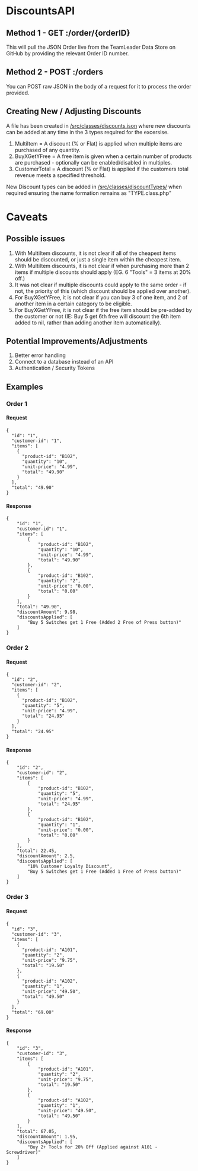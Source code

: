 # DiscountsAPI

## Method 1 - GET :/order/{orderID}

This will pull the JSON Order live from the TeamLeader Data Store on GitHub by providing the relevant Order ID number. 

## Method 2 - POST :/orders

You can POST raw JSON in the body of a request for it to process the order provided.

## Creating New / Adjusting Discounts

A file has been created in [/src/classes/discounts.json](/src/classes/discounts.json) where new discounts can be added at any time in the 3 types required for the excersise. 

1. MultiItem = A discount (% or Flat) is applied when multiple items are purchased of any quantity.
2. BuyXGetYFree = A free item is given when a certain number of products are purchased - optionally can be enabled/disabled in multiples.
3. CustomerTotal = A discount (% or Flat) is applied if the customers total revenue meets a specified threshold. 

New Discount types can be added in [/src/classes/discountTypes/](/src/classes/discountTypes/) when required ensuring the name formation remains as "TYPE.class.php"

# Caveats

## Possible issues

1. With MultiItem discounts, it is not clear if all of the cheapest items should be discounted, or just a single item within the cheapest item.
2. With MultiItem discounts, it is not clear if when purchasing more than 2 items if multiple discounts should apply (EG. 6 "Tools" = 3 items at 20% off.)
3. It was not clear if multiple discounts could apply to the same order - if not, the priority of this (which discount should be applied over another).
4. For BuyXGetYFree, it is not clear if you can buy 3 of one item, and 2 of another item in a certain category to be eligible.
5. For BuyXGetYFree, it is not clear if the free item should be pre-added by the customer or not (IE: Buy 5 get 6th free will discount the 6th item added to nil, rather than adding another item automatically).

## Potential Improvements/Adjustments

1. Better error handling
2. Connect to a database instead of an API
3. Authentication / Security Tokens

## Examples
### Order 1
#### Request 
```
{
  "id": "1",
  "customer-id": "1",
  "items": [
    {
      "product-id": "B102",
      "quantity": "10",
      "unit-price": "4.99",
      "total": "49.90"
    }
  ],
  "total": "49.90"
}
```
#### Response
```
{
    "id": "1",
    "customer-id": "1",
    "items": [
        {
            "product-id": "B102",
            "quantity": "10",
            "unit-price": "4.99",
            "total": "49.90"
        },
        {
            "product-id": "B102",
            "quantity": "2",
            "unit-price": "0.00",
            "total": "0.00"
        }
    ],
    "total": "49.90",
    "discountAmount": 9.98,
    "discountsApplied": [
        "Buy 5 Switches get 1 Free (Added 2 Free of Press button)"
    ]
}
```

### Order 2
#### Request
```
{
  "id": "2",
  "customer-id": "2",
  "items": [
    {
      "product-id": "B102",
      "quantity": "5",
      "unit-price": "4.99",
      "total": "24.95"
    }
  ],
  "total": "24.95"
}
```
#### Response
```
{
    "id": "2",
    "customer-id": "2",
    "items": [
        {
            "product-id": "B102",
            "quantity": "5",
            "unit-price": "4.99",
            "total": "24.95"
        },
        {
            "product-id": "B102",
            "quantity": "1",
            "unit-price": "0.00",
            "total": "0.00"
        }
    ],
    "total": 22.45,
    "discountAmount": 2.5,
    "discountsApplied": [
        "10% Customer Loyalty Discount",
        "Buy 5 Switches get 1 Free (Added 1 Free of Press button)"
    ]
}
```
### Order 3
#### Request
```
{
  "id": "3",
  "customer-id": "3",
  "items": [
    {
      "product-id": "A101",
      "quantity": "2",
      "unit-price": "9.75",
      "total": "19.50"
    },
    {
      "product-id": "A102",
      "quantity": "1",
      "unit-price": "49.50",
      "total": "49.50"
    }
  ],
  "total": "69.00"
}
```
#### Response
```
{
    "id": "3",
    "customer-id": "3",
    "items": [
        {
            "product-id": "A101",
            "quantity": "2",
            "unit-price": "9.75",
            "total": "19.50"
        },
        {
            "product-id": "A102",
            "quantity": "1",
            "unit-price": "49.50",
            "total": "49.50"
        }
    ],
    "total": 67.05,
    "discountAmount": 1.95,
    "discountsApplied": [
        "Buy 2+ Tools for 20% Off (Applied against A101 - Screwdriver)"
    ]
}
```
